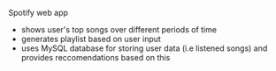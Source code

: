 Spotify web app
- shows user's top songs over different periods of time
- generates playlist based on user input
- uses MySQL database for storing user data (i.e listened songs) and provides reccomendations based on this
